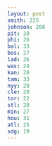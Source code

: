 ```yaml
---
layout: post
smith: 225
johnson: 208
pit: 28
phi: 26
bal: 33
bos: 27
lad: 26
was: 24
kan: 28
tam: 33
nyy: 28
cle: 28
tor: 22
stl: 28
min: 27
hou: 31
atl: 25
sdg: 19
---
```

